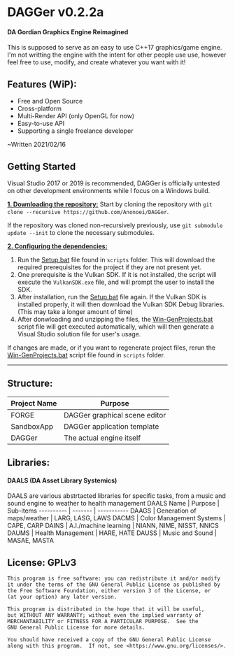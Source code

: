 # DAGGer v0.2.2a
#### DA Gordian Graphics Engine Reimagined
This is supposed to serve as an easy to use C++17 graphics/game engine. I'm not writting the engine with the intent for other people use use, however feel free to use, modify, and create whatever you want with it!

## Features (WiP):
  * Free and Open Source
  * Cross-platform
  * Multi-Render API (only OpenGL for now)
  * Easy-to-use API
  * Supporting a single freelance developer 

~Written 2021/02/16

## Getting Started
Visual Studio 2017 or 2019 is recommended, DAGGer is officially untested on other development environments while I focus on a Windows build.

<ins>**1. Downloading the repository:**</ins>
Start by cloning the repository with `git clone --recursive https://github.com/Anonoei/DAGGer`.

If the repository was cloned non-recursively previously, use `git submodule update --init` to clone the necessary submodules.

<ins>**2. Configuring the dependencies:**</ins>

1. Run the [Setup.bat](https://github.com/Anonoei/DAGGer/blob/master/scripts/Win-Setup.bat) file found in `scripts` folder. This will download the required prerequisites for the project if they are not present yet.
2. One prerequisite is the Vulkan SDK. If it is not installed, the script will execute the `VulkanSDK.exe` file, and will prompt the user to install the SDK.
3. After installation, run the [Setup.bat](https://github.com/Anonoei/DAGGer/blob/master/scripts/Win-Setup.bat) file again. If the Vulkan SDK is installed properly, it will then download the Vulkan SDK Debug libraries. (This may take a longer amount of time)
4. After donwloading and unzipping the files, the [Win-GenProjects.bat](https://github.com/Anonoei/DAGGer/blob/master/scripts/files/Win-GenProjects.bat) script file will get executed automatically, which will then generate a Visual Studio solution file for user's usage.

If changes are made, or if you want to regenerate project files, rerun the [Win-GenProjects.bat](https://github.com/Anonoei/DAGGer/blob/master/scripts/files/Win-GenProjects.bat) script file found in `scripts` folder.

***

## Structure:
Project Name | Purpose
------------ | --------
FORGE | DAGGer graphical scene editor
SandboxApp | DAGGer application template
DAGGer | The actual engine itself


## Libraries:
#### DAALS (DA Asset Library Systemics)
DAALS are various abstrtacted libraries for specific tasks, from a music and sound engine to weather to health management
DAALS Name | Purpose | Sub-items
---------- | ------- | -----------
DAAGS | Generation of maps/weather | LARG, LASG, LAWS
DACMS | Color Management Systems | CAPE, CARP
DAINS | A.I./machine learning | NIANN, NIME, NISST, NNICS
DAUMS | Health Management | HARE, HATE
DAUSS | Music and Sound | MASAE, MASTA

## License: GPLv3
    This program is free software: you can redistribute it and/or modify
    it under the terms of the GNU General Public License as published by
    the Free Software Foundation, either version 3 of the License, or
    (at your option) any later version.

    This program is distributed in the hope that it will be useful,
    but WITHOUT ANY WARRANTY; without even the implied warranty of
    MERCHANTABILITY or FITNESS FOR A PARTICULAR PURPOSE.  See the
    GNU General Public License for more details.

    You should have received a copy of the GNU General Public License
    along with this program.  If not, see <https://www.gnu.org/licenses/>.
